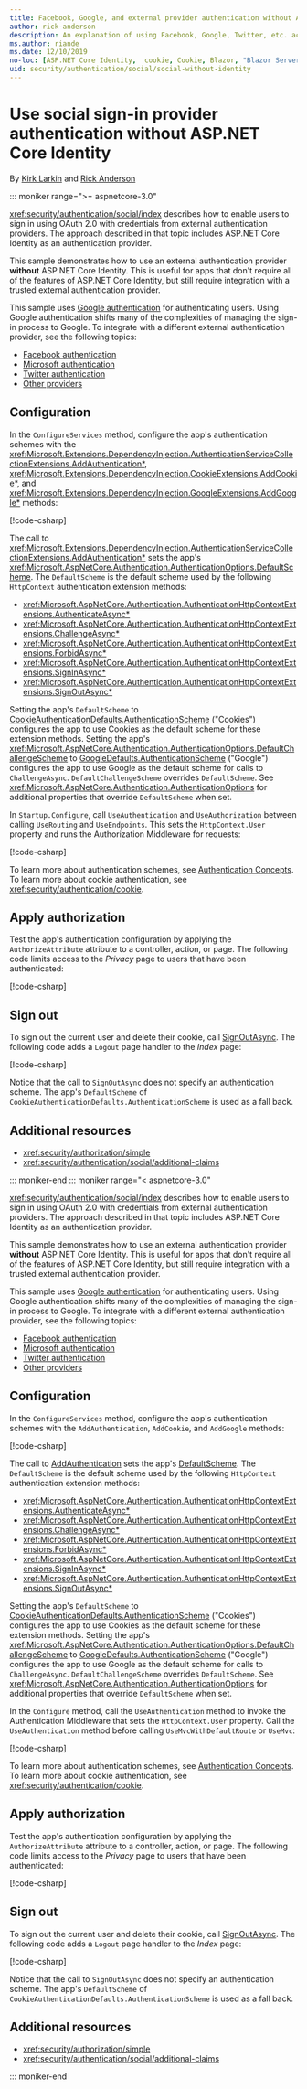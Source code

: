 ```yaml
---
title: Facebook, Google, and external provider authentication without ASP.NET Core Identity
author: rick-anderson
description: An explanation of using Facebook, Google, Twitter, etc. account user authentication without ASP.NET Core Identity.
ms.author: riande
ms.date: 12/10/2019
no-loc: [ASP.NET Core Identity,  cookie, Cookie, Blazor, "Blazor Server", "Blazor WebAssembly", "Identity", "Let's Encrypt", Razor, SignalR]
uid: security/authentication/social/social-without-identity
---
```

# Use social sign-in provider authentication without ASP.NET Core Identity

By [Kirk Larkin](https://twitter.com/serpent5) and [Rick Anderson](https://twitter.com/RickAndMSFT)

::: moniker range=">= aspnetcore-3.0"

<xref:security/authentication/social/index> describes how to enable users to sign in using OAuth 2.0 with credentials from external authentication providers. The approach described in that topic includes ASP.NET Core Identity as an authentication provider.

This sample demonstrates how to use an external authentication provider **without** ASP.NET Core Identity. This is useful for apps that don't require all of the features of ASP.NET Core Identity, but still require integration with a trusted external authentication provider.

This sample uses [Google authentication](xref:security/authentication/google-logins) for authenticating users. Using Google authentication shifts many of the complexities of managing the sign-in process to Google. To integrate with a different external authentication provider, see the following topics:

* [Facebook authentication](xref:security/authentication/facebook-logins)
* [Microsoft authentication](xref:security/authentication/microsoft-logins)
* [Twitter authentication](xref:security/authentication/twitter-logins)
* [Other providers](xref:security/authentication/otherlogins)

## Configuration

In the `ConfigureServices` method, configure the app's authentication schemes with the <xref:Microsoft.Extensions.DependencyInjection.AuthenticationServiceCollectionExtensions.AddAuthentication*>, <xref:Microsoft.Extensions.DependencyInjection.CookieExtensions.AddCookie*>, and <xref:Microsoft.Extensions.DependencyInjection.GoogleExtensions.AddGoogle*> methods:

[!code-csharp[](social-without-identity/samples_snapshot/3.x/Startup.cs?name=snippet1)]

The call to <xref:Microsoft.Extensions.DependencyInjection.AuthenticationServiceCollectionExtensions.AddAuthentication*> sets the app's <xref:Microsoft.AspNetCore.Authentication.AuthenticationOptions.DefaultScheme>. The `DefaultScheme` is the default scheme used by the following `HttpContext` authentication extension methods:

* <xref:Microsoft.AspNetCore.Authentication.AuthenticationHttpContextExtensions.AuthenticateAsync*>
* <xref:Microsoft.AspNetCore.Authentication.AuthenticationHttpContextExtensions.ChallengeAsync*>
* <xref:Microsoft.AspNetCore.Authentication.AuthenticationHttpContextExtensions.ForbidAsync*>
* <xref:Microsoft.AspNetCore.Authentication.AuthenticationHttpContextExtensions.SignInAsync*>
* <xref:Microsoft.AspNetCore.Authentication.AuthenticationHttpContextExtensions.SignOutAsync*>

Setting the app's `DefaultScheme` to [CookieAuthenticationDefaults.AuthenticationScheme](xref:Microsoft.AspNetCore.Authentication.Cookies.CookieAuthenticationDefaults.AuthenticationScheme) ("Cookies") configures the app to use Cookies as the default scheme for these extension methods. Setting the app's <xref:Microsoft.AspNetCore.Authentication.AuthenticationOptions.DefaultChallengeScheme> to [GoogleDefaults.AuthenticationScheme](xref:Microsoft.AspNetCore.Authentication.Google.GoogleDefaults.AuthenticationScheme) ("Google") configures the app to use Google as the default scheme for calls to `ChallengeAsync`. `DefaultChallengeScheme` overrides `DefaultScheme`. See <xref:Microsoft.AspNetCore.Authentication.AuthenticationOptions> for additional properties that override `DefaultScheme` when set.

In `Startup.Configure`, call `UseAuthentication` and `UseAuthorization` between calling `UseRouting` and `UseEndpoints`. This sets the `HttpContext.User` property and runs the Authorization Middleware for requests:

[!code-csharp[](social-without-identity/samples_snapshot/3.x/Startup.cs?name=snippet2&highlight=3-4)]

To learn more about authentication schemes, see [Authentication Concepts](xref:security/authentication/index#authentication-concepts). To learn more about cookie authentication, see <xref:security/authentication/cookie>.

## Apply authorization

Test the app's authentication configuration by applying the `AuthorizeAttribute` attribute to a controller, action, or page. The following code limits access to the *Privacy* page to users that have been authenticated:

[!code-csharp[](social-without-identity/samples_snapshot/3.x/Pages/Privacy.cshtml.cs?name=snippet&highlight=1)]

## Sign out

To sign out the current user and delete their cookie, call [SignOutAsync](xref:Microsoft.AspNetCore.Authentication.AuthenticationHttpContextExtensions.SignOutAsync*). The following code adds a `Logout` page handler to the *Index* page:

[!code-csharp[](social-without-identity/samples_snapshot/3.x/Pages/Index.cshtml.cs?name=snippet&highlight=3-7)]

Notice that the call to `SignOutAsync` does not specify an authentication scheme. The app's `DefaultScheme` of `CookieAuthenticationDefaults.AuthenticationScheme` is used as a fall back.

## Additional resources

* <xref:security/authorization/simple>
* <xref:security/authentication/social/additional-claims>

::: moniker-end
::: moniker range="< aspnetcore-3.0"

<xref:security/authentication/social/index> describes how to enable users to sign in using OAuth 2.0 with credentials from external authentication providers. The approach described in that topic includes ASP.NET Core Identity as an authentication provider.

This sample demonstrates how to use an external authentication provider **without** ASP.NET Core Identity. This is useful for apps that don't require all of the features of ASP.NET Core Identity, but still require integration with a trusted external authentication provider.

This sample uses [Google authentication](xref:security/authentication/google-logins) for authenticating users. Using Google authentication shifts many of the complexities of managing the sign-in process to Google. To integrate with a different external authentication provider, see the following topics:

* [Facebook authentication](xref:security/authentication/facebook-logins)
* [Microsoft authentication](xref:security/authentication/microsoft-logins)
* [Twitter authentication](xref:security/authentication/twitter-logins)
* [Other providers](xref:security/authentication/otherlogins)

## Configuration

In the `ConfigureServices` method, configure the app's authentication schemes with the `AddAuthentication`, `AddCookie`, and `AddGoogle` methods:

[!code-csharp[](social-without-identity/samples_snapshot/2.x/Startup.cs?name=snippet1)]

The call to [AddAuthentication](/dotnet/api/microsoft.extensions.dependencyinjection.authenticationservicecollectionextensions.addauthentication#Microsoft_Extensions_DependencyInjection_AuthenticationServiceCollectionExtensions_AddAuthentication_Microsoft_Extensions_DependencyInjection_IServiceCollection_System_Action_Microsoft_AspNetCore_Authentication_AuthenticationOptions__) sets the app's [DefaultScheme](xref:Microsoft.AspNetCore.Authentication.AuthenticationOptions.DefaultScheme). The `DefaultScheme` is the default scheme used by the following `HttpContext` authentication extension methods:

* <xref:Microsoft.AspNetCore.Authentication.AuthenticationHttpContextExtensions.AuthenticateAsync*>
* <xref:Microsoft.AspNetCore.Authentication.AuthenticationHttpContextExtensions.ChallengeAsync*>
* <xref:Microsoft.AspNetCore.Authentication.AuthenticationHttpContextExtensions.ForbidAsync*>
* <xref:Microsoft.AspNetCore.Authentication.AuthenticationHttpContextExtensions.SignInAsync*>
* <xref:Microsoft.AspNetCore.Authentication.AuthenticationHttpContextExtensions.SignOutAsync*>

Setting the app's `DefaultScheme` to [CookieAuthenticationDefaults.AuthenticationScheme](xref:Microsoft.AspNetCore.Authentication.Cookies.CookieAuthenticationDefaults.AuthenticationScheme) ("Cookies") configures the app to use Cookies as the default scheme for these extension methods. Setting the app's <xref:Microsoft.AspNetCore.Authentication.AuthenticationOptions.DefaultChallengeScheme> to [GoogleDefaults.AuthenticationScheme](xref:Microsoft.AspNetCore.Authentication.Google.GoogleDefaults.AuthenticationScheme) ("Google") configures the app to use Google as the default scheme for calls to `ChallengeAsync`. `DefaultChallengeScheme` overrides `DefaultScheme`. See <xref:Microsoft.AspNetCore.Authentication.AuthenticationOptions> for additional properties that override `DefaultScheme` when set.

In the `Configure` method, call the `UseAuthentication` method to invoke the Authentication Middleware that sets the `HttpContext.User` property. Call the `UseAuthentication` method before calling `UseMvcWithDefaultRoute` or `UseMvc`:

[!code-csharp[](social-without-identity/samples_snapshot/2.x/Startup.cs?name=snippet2)]

To learn more about authentication schemes, see [Authentication Concepts](xref:security/authentication/index#authentication-concepts). To learn more about cookie authentication, see <xref:security/authentication/cookie>.

## Apply authorization

Test the app's authentication configuration by applying the `AuthorizeAttribute` attribute to a controller, action, or page. The following code limits access to the *Privacy* page to users that have been authenticated:

[!code-csharp[](social-without-identity/samples_snapshot/2.x/Pages/Privacy.cshtml.cs?name=snippet&highlight=1)]

## Sign out

To sign out the current user and delete their cookie, call [SignOutAsync](xref:Microsoft.AspNetCore.Authentication.AuthenticationHttpContextExtensions.SignOutAsync*). The following code adds a `Logout` page handler to the *Index* page:

[!code-csharp[](social-without-identity/samples_snapshot/2.x/Pages/Index.cshtml.cs?name=snippet&highlight=3-7)]

Notice that the call to `SignOutAsync` does not specify an authentication scheme. The app's `DefaultScheme` of `CookieAuthenticationDefaults.AuthenticationScheme` is used as a fall back.

## Additional resources

* <xref:security/authorization/simple>
* <xref:security/authentication/social/additional-claims>

::: moniker-end

